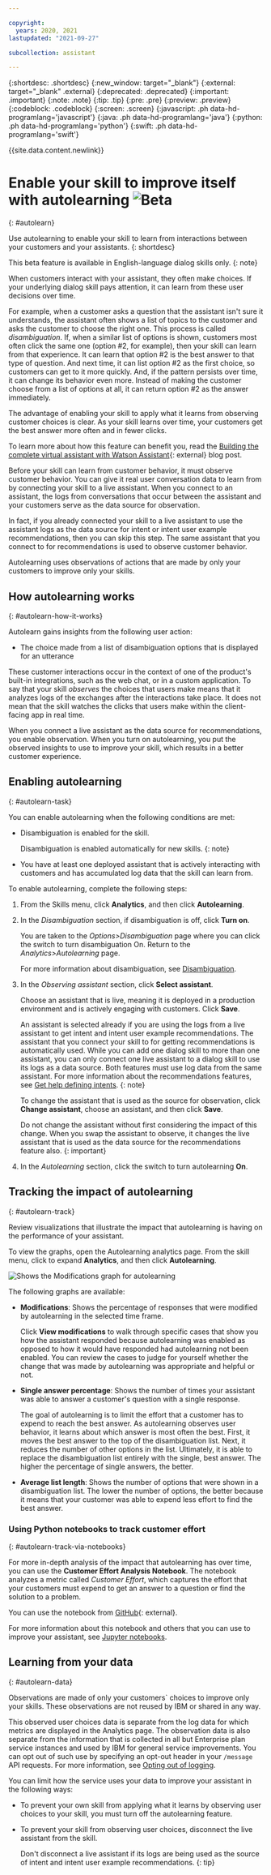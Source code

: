 ```yaml
---

copyright:
  years: 2020, 2021
lastupdated: "2021-09-27"

subcollection: assistant

---
```


{:shortdesc: .shortdesc}
{:new_window: target="_blank"}
{:external: target="_blank" .external}
{:deprecated: .deprecated}
{:important: .important}
{:note: .note}
{:tip: .tip}
{:pre: .pre}
{:preview: .preview}
{:codeblock: .codeblock}
{:screen: .screen}
{:javascript: .ph data-hd-programlang='javascript'}
{:java: .ph data-hd-programlang='java'}
{:python: .ph data-hd-programlang='python'}
{:swift: .ph data-hd-programlang='swift'}

{{site.data.content.newlink}}

# Enable your skill to improve itself with autolearning ![Beta](images/beta.png)
{: #autolearn}

Use autolearning to enable your skill to learn from interactions between your customers and your assistants.
{: shortdesc}

This beta feature is available in English-language dialog skills only.
{: note}

When customers interact with your assistant, they often make choices. If your underlying dialog skill pays attention, it can learn from these user decisions over time.

For example, when a customer asks a question that the assistant isn't sure it understands, the assistant often shows a list of topics to the customer and asks the customer to choose the right one. This process is called *disambiguation*. If, when a similar list of options is shown, customers most often click the same one (option #2, for example), then your skill can learn from that experience. It can learn that option #2 is the best answer to that type of question. And next time, it can list option #2 as the first choice, so customers can get to it more quickly. And, if the pattern persists over time, it can change its behavior even more. Instead of making the customer choose from a list of options at all, it can return option #2 as the answer immediately.

The advantage of enabling your skill to apply what it learns from observing customer choices is clear. As your skill learns over time, your customers get the best answer more often and in fewer clicks.

To learn more about how this feature can benefit you, read the [Building the complete virtual assistant with Watson Assistant](https://www.ibm.com/blogs/watson/2020/05/building-the-complete-virtual-assistant-with-watson-assistant/){: external} blog post.

Before your skill can learn from customer behavior, it must observe customer behavior. You can give it real user conversation data to learn from by connecting your skill to a live assistant. When you connect to an assistant, the logs from conversations that occur between the assistant and your customers serve as the data source for observation. 

In fact, if you already connected your skill to a live assistant to use the assistant logs as the data source for intent or intent user example recommendations, then you can skip this step. The same assistant that you connect to for recommendations is used to observe customer behavior.

Autolearning uses observations of actions that are made by only your customers to improve only your skills.

## How autolearning works
{: #autolearn-how-it-works}

Autolearn gains insights from the following user action:

- The choice made from a list of disambiguation options that is displayed for an utterance
<!-- The choice made from a list of suggestions that is included with the response in web chat integrations-->

These customer interactions occur in the context of one of the product's built-in integrations, such as the web chat, or in a custom application. To say that your skill *observes* the choices that users make means that it analyzes logs of the exchanges after the interactions take place. It does not mean that the skill watches the clicks that users make within the client-facing app in real time.

When you connect a live assistant as the data source for recommendations, you enable observation. When you turn on autolearning, you put the observed insights to use to improve your skill, which results in a better customer experience.

## Enabling autolearning
{: #autolearn-task}

You can enable autolearning when the following conditions are met:

- Disambiguation is enabled for the skill.

    Disambiguation is enabled automatically for new skills.
    {: note}

- You have at least one deployed assistant that is actively interacting with customers and has accumulated log data that the skill can learn from.

<!--Autolearning is optimized for use with the built-in web chat integration. This integration, in particular, has a *Suggestions* feature which increases the opportunities for users to make choices, and therefore for the skill to learn from them.
{: tip}-->

To enable autolearning, complete the following steps:

1.  From the Skills menu, click **Analytics**, and then click **Autolearning**.
1.  In the *Disambiguation* section, if disambiguation is off, click **Turn on**. 

    You are taken to the *Options>Disambiguation* page where you can click the switch to turn disambiguation On. Return to the *Analytics>Autolearning* page.

    For more information about disambiguation, see [Disambiguation](/docs/assistant?topic=assistant-dialog-runtime#dialog-runtime-disambiguation).

1.  In the *Observing assistant* section, click **Select assistant**.

    Choose an assistant that is live, meaning it is deployed in a production environment and is actively engaging with customers. Click **Save**.

    An assistant is selected already if you are using the logs from a live assistant to get intent and intent user example recommendations. The assistant that you connect your skill to for getting recommendations is automatically used. While you can add one dialog skill to more than one assistant, you can only connect one live assistant to a dialog skill to use its logs as a data source. Both features must use log data from the same assistant. For more information about the recommendations features, see [Get help defining intents](/docs/assistant?topic=assistant-intent-recommendations).
    {: note}

    To change the assistant that is used as the source for observation, click **Change assistant**, choose an assistant, and then click **Save**.

    Do not change the assistant without first considering the impact of this change. When you swap the assistant to observe, it changes the live assistant that is used as the data source for the recommendations feature also.
    {: important}

1.  In the *Autolearning* section, click the switch to turn autolearning **On**.

## Tracking the impact of autolearning
{: #autolearn-track}

Review visualizations that illustrate the impact that autolearning is having on the performance of your assistant.

To view the graphs, open the Autolearning analytics page. From the skill menu, click to expand **Analytics**, and then click **Autolearning**.

![Shows the Modifications graph for autolearning](/images/autolearn-modifications.png)

The following graphs are available:

- **Modifications**: Shows the percentage of responses that were modified by autolearning in the selected time frame.

    Click **View modifications** to walk through specific cases that show you how the assistant responded because autolearning was enabled as opposed to how it would have responded had autolearning not been enabled. You can review the cases to judge for yourself whether the change that was made by autolearning was appropriate and helpful or not.
- **Single answer percentage**: Shows the number of times your assistant was able to answer a customer's question with a single response.

    The goal of autolearning is to limit the effort that a customer has to expend to reach the best answer. As autolearning observes user behavior, it learns about which answer is most often the best. First, it moves the best answer to the top of the disambiguation list. Next, it reduces the number of other options in the list. Ultimately, it is able to replace the disambiguation list entirely with the single, best answer. The higher the percentage of single answers, the better.
- **Average list length**: Shows the number of options that were shown in a disambiguation list. The lower the number of options, the better because it means that your customer was able to expend less effort to find the best answer.

### Using Python notebooks to track customer effort
{: #autolearn-track-via-notebooks}

For more in-depth analysis of the impact that autolearning has over time, you can use the **Customer Effort Analysis Notebook**. The notebook analyzes a metric called *Customer Effort*, which captures the effort that your customers must expend to get an answer to a question or find the solution to a problem.

You can use the notebook from [GitHub](https://github.com/watson-developer-cloud/assistant-improve-recommendations-notebook/blob/master/notebook/Customer%20Effort%20Notebook.ipynb){: external}<!-- or use the notebook with Watson Studio-->.

For more information about this notebook and others that you can use to improve your assistant, see [Jupyter notebooks](https://cloud.ibm.com/docs/assistant?topic=assistant-logs-resources#logs-resources-jupyter-notebooks).

## Learning from your data
{: #autolearn-data}

Observations are made of only your customers` choices to improve only your skills. These observations are not reused by IBM or shared in any way.

This observed user choices data is separate from the log data for which metrics are displayed in the Analytics page. The observation data is also separate from the information that is collected in all but Enterprise plan service instances and used by IBM for general service improvements. You can opt out of such use by specifying an opt-out header in your `/message` API requests. For more information, see [Opting out of logging](/docs/assistant?topic=assistant-information-security#information-security-log-opt-out).

You can limit how the service uses your data to improve your assistant in the following ways:

- To prevent your own skill from applying what it learns by observing user choices to your skill, you must turn off the autolearning feature.
- To prevent your skill from observing user choices, disconnect the live assistant from the skill. 

    Don't disconnect a live assistant if its logs are being used as the source of intent and intent user example recommendations.
    {: tip}
